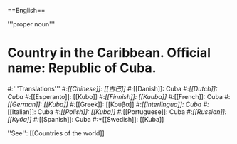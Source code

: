 ==English==

'''proper noun'''

# Country in the Caribbean. Official name: Republic of Cuba.
#:'''Translations'''
#:*[[Chinese]]: [[古巴]]
#:*[[Danish]]: Cuba
#:*[[Dutch]]: Cuba
#:*[[Esperanto]]: [[Kubo]]
#:*[[Finnish]]: [[Kuuba]]
#:*[[French]]: Cuba
#:*[[German]]: [[Kuba]]
#:*[[Greek]]: [[Κούβα]]
#:*[[Interlingua]]: Cuba
#:*[[Italian]]: Cuba
#:*[[Polish]]: [[Kuba]]
#:*[[Portuguese]]: Cuba
#:*[[Russian]]: [[Куба]]
#:*[[Spanish]]: Cuba
#:*[[Swedish]]: [[Kuba]]

''See'': [[Countries of the world]]